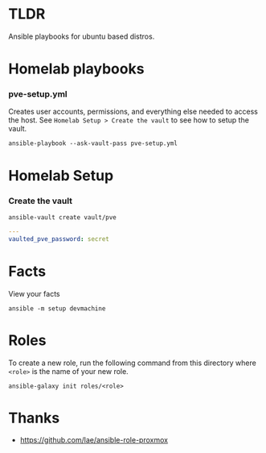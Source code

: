 # TLDR

Ansible playbooks for ubuntu based distros.

# Homelab playbooks

### pve-setup.yml
Creates user accounts, permissions, and everything else needed to access the host. See `Homelab Setup > Create the vault` to see how to setup the vault.

```
ansible-playbook --ask-vault-pass pve-setup.yml
```
# Homelab Setup


### Create the vault

```
ansible-vault create vault/pve
```

```yml
---
vaulted_pve_password: secret
```

# Facts

View your facts

```
ansible -m setup devmachine
```

# Roles

To create a new role, run the following command from this directory where `<role>` is the name of your new role.

```
ansible-galaxy init roles/<role>
```

# Thanks
* https://github.com/lae/ansible-role-proxmox
